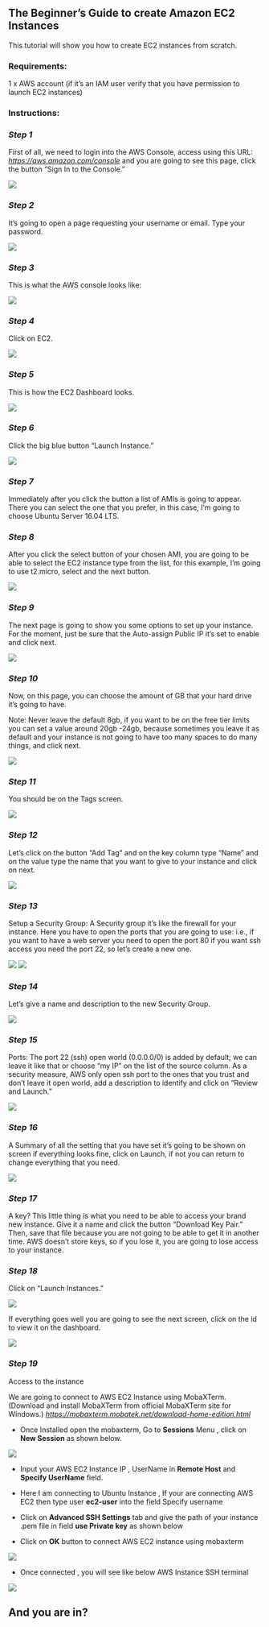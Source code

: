 ## The Beginner’s Guide to create Amazon EC2 Instances

This tutorial will show you how to create EC2 instances from scratch.

### Requirements:

1 x AWS account (if it’s an IAM user verify that you have permission to launch EC2 instances)

### Instructions:

### *Step 1*

First of all, we need to login into the AWS Console, access using this URL: *https://aws.amazon.com/console* and you are going to see this page, click the button “Sign In to the Console.”

<img src="/images/aws_sign_in1.png">

### *Step 2*

It’s going to open a page requesting your username or email. Type your password.

<img src="/images/aws_sign_in2.png">

### *Step 3*

This is what the AWS console looks like:

<img src="/images/aws_console_look.png">

### *Step 4*

Click on EC2.

<img src="/images/aws_select_ec2.png">

### *Step 5*

This is how the EC2 Dashboard looks.

<img src="/images/aws_ec2_dashboard.png">

### *Step 6*

Click the big blue button “Launch Instance.”

<img src="/images/aws_launch_instance.png">

### *Step 7*

Immediately after you click the button a list of AMIs is going to appear. There you can select the one that you prefer, in this case, I’m going to choose Ubuntu Server 16.04 LTS.

### *Step 8*

After you click the select button of your chosen AMI, you are going to be able to select the EC2 instance type from the list, for this example, I’m going to use t2.micro, select and the next button.

<img src="/images/aws_ec2_intance_type.png">

### *Step 9*

The next page is going to show you some options to set up your instance. For the moment, just be sure that the Auto-assign Public IP it’s set to enable and click next.

<img src="/images/aws_ec2_configure _instance_details.png">

### *Step 10*

Now, on this page, you can choose the amount of GB that your hard drive it’s going to have.

Note: Never leave the default 8gb, if you want to be on the free tier limits you can set a value around 20gb -24gb, because sometimes you leave it as default and your instance is not going to have too many spaces to do many things, and click next.

<img src="/images/aws_ec2_gib_size.png">

### *Step 11*

You should be on the Tags screen.

<img src="/images/aws_ec2_add_tags_1.png">

### *Step 12*

Let’s click on the button “Add Tag” and on the key column type “Name” and on the value type the name that you want to give to your instance and click on next.

<img src="/images/aws_ec2_add_tags_2.png">

### *Step 13*

Setup a Security Group: A Security group it’s like the firewall for your instance. Here you have to open the ports that you are going to use: i.e., if you want to have a web server you need to open the port 80 if you want ssh access you need the port 22, so let’s create a new one.

<img src="/images/aws_ec2_security_group_name.png">

<img src="/images/aws_ec2_key_pair.png">

### *Step 14*

Let’s give a name and description to the new Security Group.

<img src="/images/aws_ec2_security_group_name.png">

### *Step 15*

Ports: The port 22 (ssh) open world (0.0.0.0/0) is added by default; we can leave it like that or choose “my IP” on the list of the source column. As a security measure, AWS only open ssh port to the ones that you trust and don’t leave it open world, add a description to identify and click on “Review and Launch.”

<img src="/images/aws_ec2_configure_security_group_2.png">

### *Step 16*

A Summary of all the setting that you have set it’s going to be shown on screen if everything looks fine, click on Launch, if not you can return to change everything that you need.

<img src="/images/aws_ec2_launch.png">

### *Step 17*

A key? This little thing is what you need to be able to access your brand new instance. Give it a name and click the button “Download Key Pair.” Then, save that file because you are not going to be able to get it in another time. AWS doesn’t store keys, so if you lose it, you are going to lose access to your instance.

### *Step 18*

Click on “Launch Instances.”

<img src="/images/aws_ec2_launch_instance.png">

If everything goes well you are going to see the next screen, click on the id to view it on the dashboard.

<img src="/images/aws-ec2_instance_status.png">


### *Step 19*

Access to the instance

We are going to connect to AWS EC2 Instance using MobaXTerm. (Download and install MobaXTerm from official MobaXTerm site for Windows.)
*https://mobaxterm.mobatek.net/download-home-edition.html*

- Once Installed open the mobaxterm, Go to **Sessions** Menu , click on **New Session** as shown below.

<img src="/images/mobaxterm_launch_new_session.png">

- Input your AWS EC2 Instance IP , UserName in **Remote Host** and **Specify UserName** field.

- Here I am connecting to Ubuntu Instance , If your are connecting AWS EC2 then type user **ec2-user** into the field Specify username

- Click on **Advanced SSH Settings** tab and give the path of your instance .pem file in field **use Private key** as shown below

- Click on **OK** button to connect AWS EC2 instance using mobaxterm

<img src="/images/mobaxtern_connect_ec2_instance.png">

- Once connected , you will see like below AWS Instance SSH terminal

<img src="/images/monaxterm_instance_terminal.png">


## And you are in?


